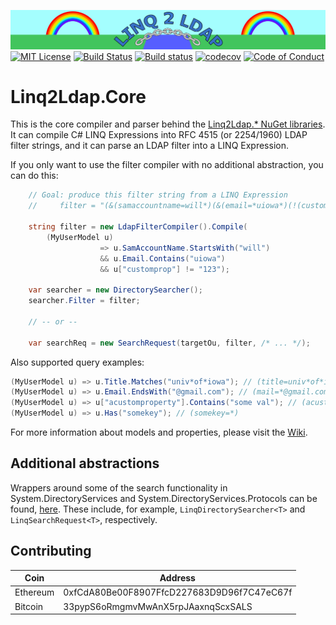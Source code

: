 ![LINQ2LDAP][banner]
[![MIT License][license-badge]][LICENSE]
[![Build Status][travisimg]][travislink]
[![Build status][appveyorimg]][appveyorlink]
[![codecov][codecovimg]][codecovlink]
[![Code of Conduct][coc-badge]][coc]

# Linq2Ldap.Core

This is the core compiler and parser behind the [Linq2Ldap.* NuGet libraries][deps]. It can
compile C# LINQ Expressions into RFC 4515 (or 2254/1960) LDAP filter strings,
and it can parse an LDAP filter into a LINQ Expression.

If you only want to use the filter compiler with no additional abstraction,
you can do this:

```c#
    // Goal: produce this filter string from a LINQ Expression
    //     filter = "(&(samaccountname=will*)(&(email=*uiowa*)(!(customprop=123))))";
    
    string filter = new LdapFilterCompiler().Compile(
        (MyUserModel u)
                    => u.SamAccountName.StartsWith("will")
                    && u.Email.Contains("uiowa")
                    && u["customprop"] != "123");

    var searcher = new DirectorySearcher();
    searcher.Filter = filter;

    // -- or --

    var searchReq = new SearchRequest(targetOu, filter, /* ... */);
```

Also supported query examples:

```c#
(MyUserModel u) => u.Title.Matches("univ*of*iowa"); // (title=univ*of*iowa)
(MyUserModel u) => u.Email.EndsWith("@gmail.com"); // (mail=*@gmail.com)
(MyUserModel u) => u["acustomproperty"].Contains("some val"); // (acustomproperty=*some val*)
(MyUserModel u) => u.Has("somekey"); // (somekey=*)
```

For more information about models and properties, please visit the [Wiki](https://github.com/cdibbs/linq2ldap/wiki).

## Additional abstractions

Wrappers around some of the search functionality in System.DirectoryServices and System.DirectoryServices.Protocols
can be found, [here][deps]. These include, for example, `LinqDirectorySearcher<T>` and `LinqSearchRequest<T>`, respectively.

## Contributing

| Coin     | Address                                     
|----------|---------------------------------------------
| Ethereum | 0xfCdA80Be00F8907FfcD227683D9D96f7C47eC67f  
| Bitcoin  | 33pypS6oRmgmvMwAnX5rpJAaxnqScxSALS          

[banner]: https://github.com/cdibbs/linq2ldap.core/blob/master/resources/header.svg "The only way to discover the limits of the possible is to go beyond them into the impossible. - Arthur C. Clarke"
[1]: https://github.com/cdibbs/linq2ldap.core/blob/master/Linq2Ldap.Core/Specification.cs#L42
[travisimg]: https://travis-ci.org/cdibbs/linq2ldap.core.svg?branch=master
[travislink]: https://travis-ci.org/cdibbs/linq2ldap.core
[appveyorimg]: https://ci.appveyor.com/api/projects/status/3snlupymajawn2pv?svg=true
[appveyorlink]: https://ci.appveyor.com/project/cdibbs/linq2ldap-core
[codecovimg]: https://codecov.io/gh/cdibbs/linq2ldap.core/branch/master/graph/badge.svg
[codecovlink]: https://codecov.io/gh/cdibbs/linq2ldap.core
[deps]: https://github.com/cdibbs/linq2ldap
[donations]: https://cdibbs.github.io/foss-giving
[coc-badge]: https://img.shields.io/badge/code%20of-conduct-ff69b4.svg?style=flat-square
[coc]: https://github.com/cdibbs/linq2ldap.core/blob/master/code_of_conduct.md
[license-badge]: https://img.shields.io/badge/license-MIT-blue.svg
[LICENSE]: https://github.com/ossplz/alsatian-fluent-assertions/blob/master/LICENSE
